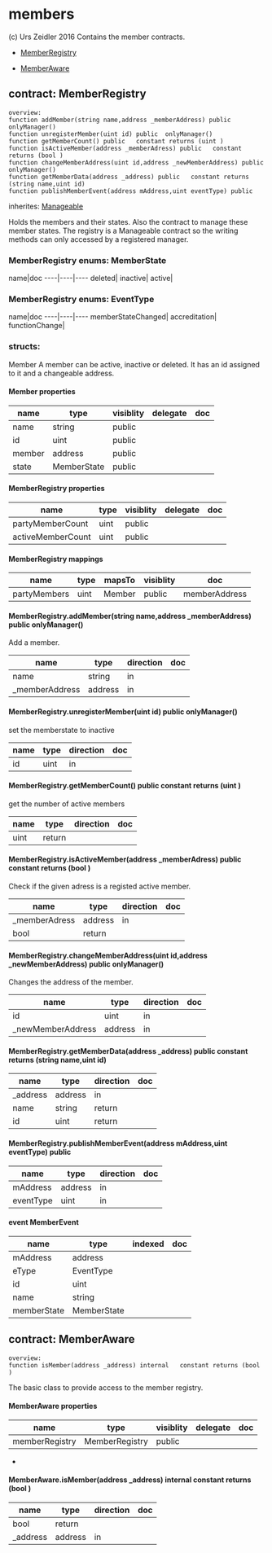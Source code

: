 # members

(c) Urs Zeidler 2016
Contains the member contracts.


* [MemberRegistry](#contract-memberregistry)

* [MemberAware](#contract-memberaware)


## contract: MemberRegistry

    overview:
	function addMember(string name,address _memberAddress) public  onlyManager() 
	function unregisterMember(uint id) public  onlyManager() 
	function getMemberCount() public   constant returns (uint )
	function isActiveMember(address _memberAdress) public   constant returns (bool )
	function changeMemberAddress(uint id,address _newMemberAddress) public  onlyManager() 
	function getMemberData(address _address) public   constant returns (string name,uint id)
	function publishMemberEvent(address mAddress,uint eventType) public  

inherites: [Manageable](basics#contract-manageable)


Holds the members and their states.
Also the contract to manage these member states.
The registry is a Manageable contract so the writing methods can only accessed by a registered manager.


### MemberRegistry enums: MemberState


name|doc
----|----|----
deleted|
inactive|
active|
### MemberRegistry enums: EventType


name|doc
----|----|----
memberStateChanged|
accreditation|
functionChange|

### structs:

Member
A member can be active, inactive or deleted.
It has an id assigned to it and a changeable address.



#### Member properties

name|type|visiblity|delegate|doc
----|----|----|----|----
name|string|public||
id|uint|public||
member|address|public||
state|MemberState|public||



#### MemberRegistry properties

name|type|visiblity|delegate|doc
----|----|----|----|----
partyMemberCount|uint|public||
activeMemberCount|uint|public||

#### MemberRegistry mappings

name|type|mapsTo|visiblity|doc
----|----|----|----|----
partyMembers|uint|Member|public|memberAddress|address|Member|public|-

#### MemberRegistry.addMember(string name,address _memberAddress) public  onlyManager() 

Add a member.


name|type|direction|doc
----|----|----|----
name|string|in|
_memberAddress|address|in|

#### MemberRegistry.unregisterMember(uint id) public  onlyManager() 

set the memberstate to inactive


name|type|direction|doc
----|----|----|----
id|uint|in|

#### MemberRegistry.getMemberCount() public   constant returns (uint )

get the number of active members


name|type|direction|doc
----|----|----|----
|uint|return|

#### MemberRegistry.isActiveMember(address _memberAdress) public   constant returns (bool )

Check if the given adress is a registed active member.


name|type|direction|doc
----|----|----|----
_memberAdress|address|in|
|bool|return|

#### MemberRegistry.changeMemberAddress(uint id,address _newMemberAddress) public  onlyManager() 

Changes the address of the member.


name|type|direction|doc
----|----|----|----
id|uint|in|
_newMemberAddress|address|in|

#### MemberRegistry.getMemberData(address _address) public   constant returns (string name,uint id)


name|type|direction|doc
----|----|----|----
_address|address|in|
name|string|return|
id|uint|return|

#### MemberRegistry.publishMemberEvent(address mAddress,uint eventType) public  


name|type|direction|doc
----|----|----|----
mAddress|address|in|
eventType|uint|in|

#### event MemberEvent


name|type|indexed|doc
----|----|----|----
mAddress|address||
eType|EventType||
id|uint||
name|string||
memberState|MemberState||


## contract: MemberAware

    overview:
	function isMember(address _address) internal   constant returns (bool )



The basic class to provide access to the member registry.




#### MemberAware properties

name|type|visiblity|delegate|doc
----|----|----|----|----
memberRegistry|MemberRegistry|public||
-

#### MemberAware.isMember(address _address) internal   constant returns (bool )


name|type|direction|doc
----|----|----|----
|bool|return|
_address|address|in|



